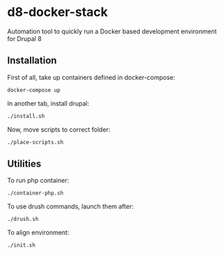 # d8-docker-stack
Automation tool to quickly run a Docker based development environment for Drupal 8

## Installation

First of all, take up containers defined in docker-compose:

```bash
docker-compose up
```

In another tab, install drupal:

```bash
./install.sh
```

Now, move scripts to correct folder:

```bash
./place-scripts.sh
```

## Utilities

To run php container:

```bash
./container-php.sh
```

To use drush commands, launch them after:

```bash
./drush.sh
```

To align environment:

```bash
./init.sh
```
